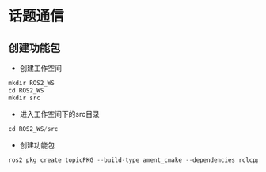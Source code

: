 # 话题通信
## 创建功能包
- 创建工作空间
```C
mkdir ROS2_WS
cd ROS2_WS
mkdir src
```
- 进入工作空间下的src目录
```C
cd ROS2_WS/src
```
- 创建功能包
```C
ros2 pkg create topicPKG --build-type ament_cmake --dependencies rclcpp --node-name pub
```


